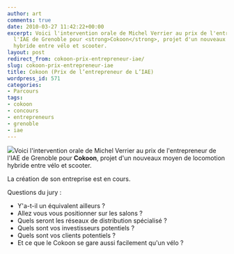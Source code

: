 ```yaml
---
author: art
comments: true
date: 2010-03-27 11:42:22+00:00
excerpt: Voici l'intervention orale de Michel Verrier au prix de l'entrepreneur de
  l'IAE de Grenoble pour <strong>Cokoon</strong>, projet d'un nouveaux moyen de locomotion
  hybride entre vélo et scooter.
layout: post
redirect_from: cokoon-prix-entrepreneur-iae/
slug: cokoon-prix-entrepreneur-iae
title: Cokoon (Prix de l’entrepreneur de L’IAE)
wordpress_id: 571
categories:
- Parcours
tags:
- cokoon
- concours
- entrepreneurs
- grenoble
- iae
---
```


[![](https://static.irz.fr/2010/03/cokoon-300x220.jpg)](https://static.irz.fr/2010/03/cokoon.jpg)Voici l'intervention orale de Michel Verrier au prix de l'entrepreneur de l'IAE de Grenoble pour **Cokoon**, projet d'un nouveaux moyen de locomotion hybride entre vélo et scooter.

La création de son entreprise est en cours.

Questions du jury :




  * Y'a-t-il un équivalent ailleurs ?
  * Allez vous vous positionner sur les salons ?
  * Quels seront les réseaux de distribution spécialisé ?
  * Quels sont vos investisseurs potentiels ?
  * Quels sont vos clients potentiels ?
  * Et ce que le Cokoon se gare aussi facilement qu'un vélo ?
